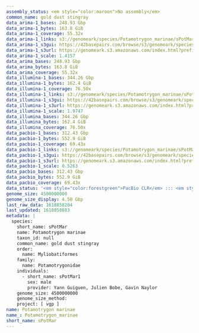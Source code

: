 ```yaml
---
assembly_status: <em style="color:maroon">No assembly</em>
common_name: gold dust stingray
data_arima-1_bases: 248.93 Gbp
data_arima-1_bytes: 163.8 GiB
data_arima-1_coverage: 55.32x
data_arima-1_links: s3://genomeark/species/Potamotrygon_marinae/sPotMar1/genomic_data/arima/<br>
data_arima-1_s3gui: https://42basepairs.com/browse/s3/genomeark/species/Potamotrygon_marinae/sPotMar1/genomic_data/arima/
data_arima-1_s3url: https://genomeark.s3.amazonaws.com/index.html?prefix=species/Potamotrygon_marinae/sPotMar1/genomic_data/arima/
data_arima-1_scale: 1.4157
data_arima_bases: 248.93 Gbp
data_arima_bytes: 163.8 GiB
data_arima_coverage: 55.32x
data_illumina-1_bases: 344.26 Gbp
data_illumina-1_bytes: 162.4 GiB
data_illumina-1_coverage: 76.50x
data_illumina-1_links: s3://genomeark/species/Potamotrygon_marinae/sPotMar1/genomic_data/illumina/<br>
data_illumina-1_s3gui: https://42basepairs.com/browse/s3/genomeark/species/Potamotrygon_marinae/sPotMar1/genomic_data/illumina/
data_illumina-1_s3url: https://genomeark.s3.amazonaws.com/index.html?prefix=species/Potamotrygon_marinae/sPotMar1/genomic_data/illumina/
data_illumina-1_scale: 1.9747
data_illumina_bases: 344.26 Gbp
data_illumina_bytes: 162.4 GiB
data_illumina_coverage: 76.50x
data_pacbio-1_bases: 312.43 Gbp
data_pacbio-1_bytes: 552.9 GiB
data_pacbio-1_coverage: 69.43x
data_pacbio-1_links: s3://genomeark/species/Potamotrygon_marinae/sPotMar1/genomic_data/pacbio/<br>
data_pacbio-1_s3gui: https://42basepairs.com/browse/s3/genomeark/species/Potamotrygon_marinae/sPotMar1/genomic_data/pacbio/
data_pacbio-1_s3url: https://genomeark.s3.amazonaws.com/index.html?prefix=species/Potamotrygon_marinae/sPotMar1/genomic_data/pacbio/
data_pacbio-1_scale: 0.5263
data_pacbio_bases: 312.43 Gbp
data_pacbio_bytes: 552.9 GiB
data_pacbio_coverage: 69.43x
data_status: '<em style="color:forestgreen">PacBio CLR</em> ::: <em style="color:forestgreen">Arima</em> ::: <em style="color:forestgreen">Illumina</em>'
genome_size: 4500000000
genome_size_display: 4.50 Gbp
last_raw_data: 1618858204
last_updated: 1618858883
metadata: |
  species:
    short_name: sPotMar
    name: Potamotrygon marinae
    taxon_id: null
    common_name: gold dust stingray
    order:
      name: Myliobatiformes
    family:
      name: Potamotrygonidae
    individuals:
      - short_name: sPotMar1
        sex: male
        provider: Yann Guiguen, Julien Bobe, Gavin Naylor
    genome_size: 4500000000
    genome_size_method:
    project: [ vgp ]
name: Potamotrygon marinae
name_: Potamotrygon_marinae
short_name: sPotMar
---
```

